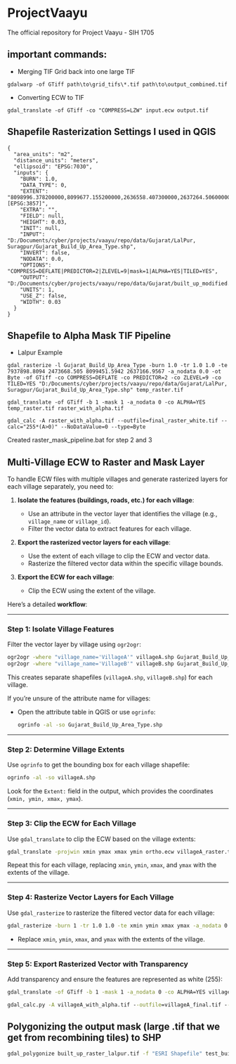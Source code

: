 # ProjectVaayu

The official repository for Project Vaayu - SIH 1705

## important commands:

- Merging TIF Grid back into one large TIF

```
gdalwarp -of GTiff path\to\grid_tifs\*.tif path\to\output_combined.tif
```

- Converting ECW to TIF

```
gdal_translate -of GTiff -co "COMPRESS=LZW" input.ecw output.tif
```

## Shapefile Rasterization Settings I used in QGIS

```
{
  "area_units": "m2",
  "distance_units": "meters",
  "ellipsoid": "EPSG:7030",
  "inputs": {
    "BURN": 1.0,
    "DATA_TYPE": 0,
    "EXTENT": "8098996.378200000,8099677.155200000,2636558.407300000,2637264.506000000 [EPSG:3857]",
    "EXTRA": "",
    "FIELD": null,
    "HEIGHT": 0.03,
    "INIT": null,
    "INPUT": "D:/Documents/cyber/projects/vaayu/repo/data/Gujarat/LalPur, Suragpur/Gujarat_Build_Up_Area_Type.shp",
    "INVERT": false,
    "NODATA": 0.0,
    "OPTIONS": "COMPRESS=DEFLATE|PREDICTOR=2|ZLEVEL=9|mask=1|ALPHA=YES|TILED=YES",
    "OUTPUT": "D:/Documents/cyber/projects/vaayu/repo/data/Gujarat/built_up_modified.tif",
    "UNITS": 1,
    "USE_Z": false,
    "WIDTH": 0.03
  }
}
```

## Shapefile to Alpha Mask TIF Pipeline

- Lalpur Example

```
gdal_rasterize -l Gujarat_Build_Up_Area_Type -burn 1.0 -tr 1.0 1.0 -te 7937898.8094 2473668.505 8099451.5942 2637166.9567 -a_nodata 0.0 -ot Byte -of GTiff -co COMPRESS=DEFLATE -co PREDICTOR=2 -co ZLEVEL=9 -co TILED=YES "D:/Documents/cyber/projects/vaayu/repo/data/Gujarat/LalPur, Suragpur/Gujarat_Build_Up_Area_Type.shp" temp_raster.tif

gdal_translate -of GTiff -b 1 -mask 1 -a_nodata 0 -co ALPHA=YES temp_raster.tif raster_with_alpha.tif

gdal_calc -A raster_with_alpha.tif --outfile=final_raster_white.tif --calc="255*(A>0)" --NoDataValue=0 --type=Byte
```

Created raster_mask_pipeline.bat for step 2 and 3

## Multi-Village ECW to Raster and Mask Layer

To handle ECW files with multiple villages and generate rasterized layers for each village separately, you need to:

1. **Isolate the features (buildings, roads, etc.) for each village**:

   - Use an attribute in the vector layer that identifies the village (e.g., `village_name` or `village_id`).
   - Filter the vector data to extract features for each village.

2. **Export the rasterized vector layers for each village**:

   - Use the extent of each village to clip the ECW and vector data.
   - Rasterize the filtered vector data within the specific village bounds.

3. **Export the ECW for each village**:
   - Clip the ECW using the extent of the village.

Here’s a detailed **workflow**:

---

### **Step 1: Isolate Village Features**

Filter the vector layer by village using `ogr2ogr`:

```cmd
ogr2ogr -where "village_name='VillageA'" villageA.shp Gujarat_Build_Up_Area_Type.shp
ogr2ogr -where "village_name='VillageB'" villageB.shp Gujarat_Build_Up_Area_Type.shp
```

This creates separate shapefiles (`villageA.shp`, `villageB.shp`) for each village.

If you’re unsure of the attribute name for villages:

- Open the attribute table in QGIS or use `ogrinfo`:
  ```cmd
  ogrinfo -al -so Gujarat_Build_Up_Area_Type.shp
  ```

---

### **Step 2: Determine Village Extents**

Use `ogrinfo` to get the bounding box for each village shapefile:

```cmd
ogrinfo -al -so villageA.shp
```

Look for the `Extent:` field in the output, which provides the coordinates (`xmin, ymin, xmax, ymax`).

---

### **Step 3: Clip the ECW for Each Village**

Use `gdal_translate` to clip the ECW based on the village extents:

```cmd
gdal_translate -projwin xmin ymax xmax ymin ortho.ecw villageA_raster.tif
```

Repeat this for each village, replacing `xmin`, `ymin`, `xmax`, and `ymax` with the extents of the village.

---

### **Step 4: Rasterize Vector Layers for Each Village**

Use `gdal_rasterize` to rasterize the filtered vector data for each village:

```cmd
gdal_rasterize -burn 1 -tr 1.0 1.0 -te xmin ymin xmax ymax -a_nodata 0 -ot Byte -of GTiff -co COMPRESS=DEFLATE -co PREDICTOR=2 -co ZLEVEL=9 -co TILED=YES villageA.shp villageA_rasterized.tif
```

- Replace `xmin`, `ymin`, `xmax`, and `ymax` with the extents of the village.

---

### **Step 5: Export Rasterized Vector with Transparency**

Add transparency and ensure the features are represented as white (255):

```cmd
gdal_translate -of GTiff -b 1 -mask 1 -a_nodata 0 -co ALPHA=YES villageA_rasterized.tif villageA_with_alpha.tif

gdal_calc.py -A villageA_with_alpha.tif --outfile=villageA_final.tif --calc="255*(A>0)" --NoDataValue=0 --type=Byte
```

## Polygonizing the output mask (large .tif that we get from recombining tiles) to SHP

```cmd
gdal_polygonize built_up_raster_lalpur.tif -f "ESRI Shapefile" test_builtup_lalpur.shp
```
